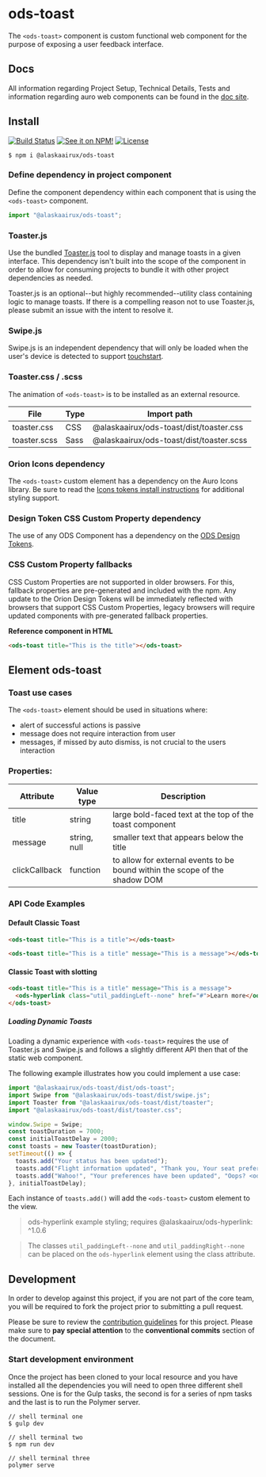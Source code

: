 # ods-toast

The `<ods-toast>` component is custom functional web component for the purpose of exposing a user feedback interface.

## Docs

All information regarding Project Setup, Technical Details, Tests and information regarding auro web components can be found in the [doc site](https://github.com/AlaskaAirlines/OrionStatelessComponents__docs/tree/master/docs).

## Install

[![Build Status](https://img.shields.io/travis/AlaskaAirlines/ods-toast?branch=master&style=for-the-badge)](https://travis-ci.org/github/AlaskaAirlines/ods-toast)
[![See it on NPM!](https://img.shields.io/npm/v/@alaskaairux/ods-toast?style=for-the-badge&color=orange)](https://www.npmjs.com/package/@alaskaairux/ods-toast)
[![License](https://img.shields.io/npm/l/@alaskaairux/ods-toast?color=blue&style=for-the-badge)](https://www.apache.org/licenses/LICENSE-2.0)

```shell
$ npm i @alaskaairux/ods-toast
```

### Define dependency in project component

Define the component dependency within each component that is using the `<ods-toast>` component.

```javascript
import "@alaskaairux/ods-toast";
```

### Toaster.js

Use the bundled [Toaster.js](https://auro.aslakaair.com/components/orion/toast/toaster) tool to display and manage toasts in a given interface. This dependency isn't built into the scope of the component in order to allow for consuming projects to bundle it with other project dependencies as needed.

Toaster.js is an optional--but highly recommended--utility class containing logic to manage toasts. If there is a compelling reason not to use Toaster.js, please submit an issue with the intent to resolve it.

### Swipe.js

Swipe.js is an independent dependency that will only be loaded when the user's device is detected to support [touchstart](https://developer.mozilla.org/en-US/docs/Web/API/Element/touchstart_event).

### Toaster.css / .scss

The animation of `<ods-toast>` is to be installed as an external resource.

| File | Type | Import path |
|---|---|---|
| toaster.css | CSS | @alaskaairux/ods-toast/dist/toaster.css |
| toaster.scss | Sass | @alaskaairux/ods-toast/dist/toaster.scss |

### Orion Icons dependency

The `<ods-toast>` custom element has a dependency on the Auro Icons library. Be sure to read the [Icons tokens install instructions](https://auro.aslakaair.com/icons/install) for additional styling support.

### Design Token CSS Custom Property dependency

The use of any ODS Component has a dependency on the [ODS Design Tokens](https://auro.alaskaair.com/getting-started/developers/design-tokens).

### CSS Custom Property fallbacks

CSS Custom Properties are not supported in older browsers. For this, fallback properties are pre-generated and included with the npm. Any update to the Orion Design Tokens will be immediately reflected with browsers that support CSS Custom Properties, legacy browsers will require updated components with pre-generated fallback properties.

**Reference component in HTML**

```html
<ods-toast title="This is the title"></ods-toast>
```

## Element ods-toast

### Toast use cases

The `<ods-toast>` element should be used in situations where:

- alert of successful actions is passive
- message does not require interaction from user
- messages, if missed by auto dismiss, is not crucial to the users interaction

### Properties:

| Attribute | Value type   | Description                                             |
| --------- | ------------ | ------------------------------------------------------- |
| title     | string       | large bold-faced text at the top of the toast component |
| message   | string, null | smaller text that appears below the title               |
| clickCallback | function | to allow for external events to be bound within the scope of the shadow DOM |


### API Code Examples

#### Default Classic Toast

```html
<ods-toast title="This is a title"></ods-toast>
```

```html
<ods-toast title="This is a title" message="This is a message"></ods-toast>
```

#### Classic Toast with slotting

```html
<ods-toast title="This is a title" message="This is a message">
  <ods-hyperlink class="util_paddingLeft--none" href="#">Learn more</ods-hyperlink>
</ods-toast>
```

##### Loading Dynamic Toasts

Loading a dynamic experience with `<ods-toast>` requires the use of Toaster.js and Swipe.js and follows a slightly different API then that of the static web component.

The following example illustrates how you could implement a use case:

```js
import "@alaskaairux/ods-toast/dist/ods-toast";
import Swipe from "@alaskaairux/ods-toast/dist/swipe.js";
import Toaster from "@alaskaairux/ods-toast/dist/toaster";
import "@alaskaairux/ods-toast/dist/toaster.css";

window.Swipe = Swipe;
const toastDuration = 7000;
const initialToastDelay = 2000;
const toasts = new Toaster(toastDuration);
setTimeout(() => {
  toasts.add("Your status has been updated");
  toasts.add("Flight information updated", "Thank you, Your seat preference has been saved");
  toasts.add("Wahoo!", "Your preferences have been updated", "Oops? <ods-hyperlink class='util_paddingLeft--none' href='/'>UNDO</ods-hyperlink>");
}, initialToastDelay);
```

Each instance of `toasts.add()` will add the `<ods-toast>` custom element to the view.

> ods-hyperlink example styling; requires @alaskaairux/ods-hyperlink: ^1.0.6

> The classes `util_paddingLeft--none` and `util_paddingRight--none` can be placed on the `ods-hyperlink` element using the class attribute.


## Development

In order to develop against this project, if you are not part of the core team, you will be required to fork the project prior to submitting a pull request.

Please be sure to review the [contribution guidelines](https://auro.alaskaair.com/getting-started/developers/contributing) for this project. Please make sure to **pay special attention** to the **conventional commits** section of the document.

### Start development environment

Once the project has been cloned to your local resource and you have installed all the dependencies you will need to open three different shell sessions. One is for the Gulp tasks, the second is for a series of npm tasks and the last is to run the Polymer server.

```shell
// shell terminal one
$ gulp dev

// shell terminal two
$ npm run dev

// shell terminal three
polymer serve
```
